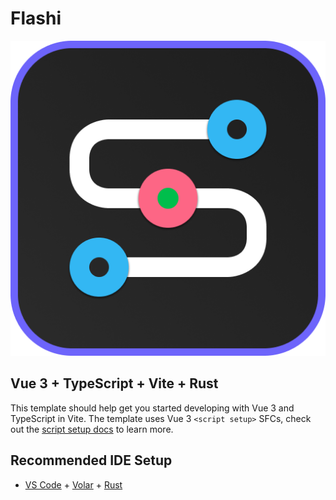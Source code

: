 # Flashi
<img src='./app-icon.png'/>

## Vue 3 + TypeScript + Vite + Rust

This template should help get you started developing with Vue 3 and TypeScript in Vite. The template uses Vue 3 `<script setup>` SFCs, check out the [script setup docs](https://v3.vuejs.org/api/sfc-script-setup.html#sfc-script-setup) to learn more.

## Recommended IDE Setup

- [VS Code](https://code.visualstudio.com/) + [Volar](https://marketplace.visualstudio.com/items?itemName=Vue.volar) + [Rust](https://marketplace.visualstudio.com/items?itemName=rust-lang.rust-analyzer)
